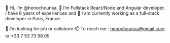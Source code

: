 👋 Hi, I’m @henochounsa,
👀 I’m Fullstack React/Node and Angular developer. I have 8 years of experiences and
🌱 I am currently working as a full-stack developer in Paris, France.

💞️ I’m looking for job or collabore
📫 To reach me : henochounsa@gmail.com or +33 7 53 73 98 05

<!---
henochounsa/henochounsa is a ✨ special ✨ repository because its `README.md` (this file) appears on your GitHub profile.
You can click the Preview link to take a look at your changes.
--->
